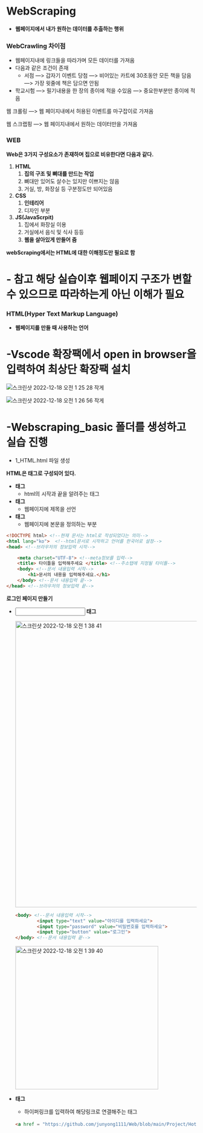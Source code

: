 # WebScraping

- **웹페이지에서 내가 원하는 데이터를 추출하는 행위**

### WebCrawling 차이점

- 웹페이지내에 링크들을 따라가며 모든 데이터를 가져옴
- 다음과 같은 조건이 존재
    - 서점 —> 갑자기 이벤트 당첨 —> 비어있는 카트에 30초동안 모든 책을 담음 —> 가장 윗줄에 책은 담으면 안됨
- 학교시험 —> 필기내용을 한 장의 종이에 적을 수있음 —> 중요한부분만 종이에 적음

웹 크롤링 —> 웹 페이지내에서 허용된 이벤트를 마구잡이로 가져옴

웹 스크랩핑 —> 웹 페이지내에서 원하는 데이터만을 가져옴

### **WEB**

**Web은 3가지 구성요소가 존재하며 집으로 비유한다면 다음과 같다.**

1. **HTML**
    1. **집의 구조 및 뼈대를 만드는 작업** 
    2. 뼈대만 있어도 살수는 있지만 이쁘지는 않음
    3. 거실, 방, 화장실 등 구분정도만 되어있음
2. **CSS**
    1. **인테리어**
    2. 디자인 부분
3. **JS(JavaScrpit)**
    1. 집에서 화장실 이용
    2. 거실에서 음식 및 식사 등등
    3. **웹을 살아있게 만들어 줌**

**webScraping에서는 HTML에 대한 이해정도만 필요로 함**

# - 참고 해당 실습이후 웹페이지 구조가 변할 수 있으므로 따라하는게 아닌 이해가 필요

### HTML(Hyper Text Markup Language)

- **웹페이지를 만들 때 사용하는 언어**

# -Vscode 확장팩에서 open in browser을 입력하여 최상단 확장팩 설치

![스크린샷 2022-12-18 오전 1 25 28 작게](https://user-images.githubusercontent.com/79856225/208252290-76923503-f2c8-4ecd-8a60-9147d112c2f2.jpeg)

![스크린샷 2022-12-18 오전 1 26 56 작게](https://user-images.githubusercontent.com/79856225/208252291-cb2837ee-5850-4adc-beb8-ae02775638be.jpeg)


# -Webscraping_basic 폴더를 생성하고 실습 진행

- 1_HTML.html 파일 생성

**HTML은 태그로 구성되어 있다.**

- **<html></html> 태그**
    - html의 시작과 끝을 알려주는 태그
- **<head></head>태그**
    - 웹페이지에 제목을 선언
- **<body></body>태그**
    - 웹페이지에 본문을 정의하는 부분

```html
<!DOCTYPE html> <!--현재 문서는 html로 작성되었다는 의미-->
<html lang="ko">  <!--html문서로 시작하고 언어를 한국어로 설정-->
<head> <!--브라우저의 정보입력 시작-->

    <meta charset="UTF-8"> <!--meta정보를 입력-->
    <title> 타이틀을 입력해주세요 </title> <!--주소탭에 지정될 타이틀-->
    <body> <!--문서 내용입력 시작-->
        <h1>문서의 내용을 입력해주세요.</h1>
    </body> <!--문서 내용입력 끝-->   
</head> <!--브라우저의 정보입력 끝-->
```

**로그인 페이지 만들기**

- **<input> 태그**
    
    <img width="755" alt="스크린샷 2022-12-18 오전 1 38 41" src="https://user-images.githubusercontent.com/79856225/208252293-0d7e7f61-9c91-48b2-9432-07f3f596cd32.png">
    
    ```html
    <body> <!--문서 내용입력 시작-->
            <input type="text" value="아이디를 입력하세요">
            <input type="password" value="비밀번호를 입력하세요">
            <input type="button" value="로그인">
    </body> <!--문서 내용입력 끝-->
    ```
    
    <img width="378" alt="스크린샷 2022-12-18 오전 1 39 40" src="https://user-images.githubusercontent.com/79856225/208252294-40cb9b9c-a51a-4d2c-a74b-2650f8fd2512.png">
    
- **<a>태그**
    - 하이퍼링크를 입력하여 해당링크로 연결해주는 태그
    
    ```html
    <a href = "https://github.com/junyong1111/Web/blob/main/Project/Hotel/2022-03-01-Html-기본문법.md">html기본 문법 정리페이지로 이동하기</a>
    ```